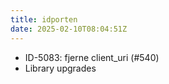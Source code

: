 ```yaml
---
title: idporten
date: 2025-02-10T08:04:51Z
---
```

- ID-5083: fjerne client_uri (#540)
- Library upgrades

